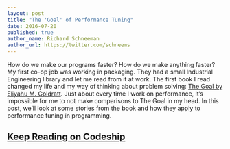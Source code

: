 ```yaml
---
layout: post
title: "The 'Goal' of Performance Tuning"
date: 2016-07-20
published: true
author_name: Richard Schneeman
author_url: https://twitter.com/schneems
---
```


How do we make our programs faster? How do we make anything faster?
My first co-op job was working in packaging. They had a small Industrial Engineering library and let me read from it at work. The first book I read changed my life and my way of thinking about problem solving: [The Goal by Eliyahu M. Goldratt](https://www.amazon.com/Goal-Process-Ongoing-Improvement/dp/0884271951). Just about every time I work on performance, it’s impossible for me to not make comparisons to The Goal in my head. In this post, we’ll look at some stories from the book and how they apply to performance tuning in programming.

## [Keep Reading on Codeship](https://blog.codeship.com/goal-performance-tuning/)
